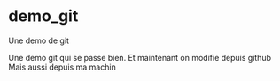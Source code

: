 # demo_git
Une demo de git

Une demo git qui se passe bien.	
Et maintenant on modifie depuis github
Mais aussi depuis ma machin
